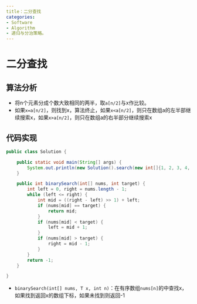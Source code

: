 ```yaml
---
title：二分查找
categories:
- Software
- Algorithm
- 递归与分治策略。
---
```

# 二分查找

## 算法分析

- 将n个元素分成个数大致相同的两半，取`a[n/2]`与x作比较。
- 如果`x=a[n/2]`，则找到x，算法终止，如果`x<a[n/2]`，则只在数组a的左半部继续搜索x，如果`x>a[n/2]`，则只在数组a的右半部分继续搜索x

## 代码实现

```java
public class Solution {

    public static void main(String[] args) {
        System.out.println(new Solution().search(new int[]{1, 2, 3, 4, 5}, 3));
    }

    public int binarySearch(int[] nums, int target) {
        int left = 0, right = nums.length - 1;
        while (left <= right) {
            int mid = ((right - left) >> 1) + left;
            if (nums[mid] == target) {
                return mid;
            }
            if (nums[mid] < target) {
                left = mid + 1;
            }
            if (nums[mid] > target) {
                right = mid - 1;
            }
        }
        return -1;
    }

}
```

- `binarySearch(int[] nums, T x, int n)`：在有序数组`nums[n]`的中查找x，如果找到返回x的数组下标，如果未找到则返回-1
